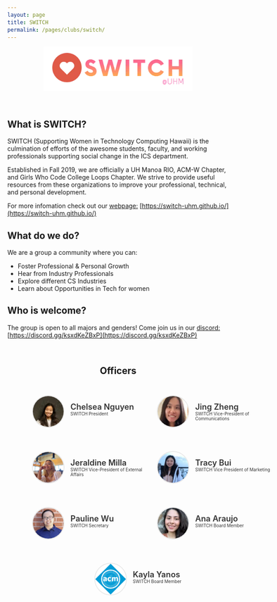 ```yaml
---
layout: page
title: SWITCH
permalink: /pages/clubs/switch/
---
```


<center>
	<figure class="full">
	  <img height="100px" src="/assets/img/logos/switchlogo.png" title="SWITCH Logo" alt="SWITCH Logo">
	</figure>
</center>
<br>

## What is SWITCH?

SWITCH (Supporting Women in Technology Computing Hawaii) is the culmination of efforts of the awesome students, faculty, and working professionals supporting social change in the ICS department.

Established in Fall 2019, we are officially a UH Manoa RIO, ACM-W Chapter, and Girls Who Code College Loops Chapter. We strive to provide useful resources from these organizations to improve your professional, technical, and personal development.

For more infomation check out our [webpage:](https://switch-uhm.github.io/) [https://switch-uhm.github.io/](https://switch-uhm.github.io/)

## What do we do?

We are a group a community where you can:

- Foster Professional & Personal Growth
- Hear from Industry Professionals
- Explore different CS Industries
- Learn about Opportunities in Tech for women

## Who is welcome?

The group is open to all majors and genders!
Come join us in our [discord:](https://discord.gg/ksxdKeZBxP) [https://discord.gg/ksxdKeZBxP](https://discord.gg/ksxdKeZBxP)

<br>

<center>
	<h2>Officers</h2>
</center>

<style>
	#officers-container {
		width: 130%;
		max-width: 900px;
		padding: 0 20px;
		box-sizing: border-box;
		margin: auto;
		text-align: center;
	}	
	#officers-container .officer {
		width: 280px;
		height: 100px;
		display: inline-block;
		color: #333;
		text-align: left;
		transition: transform .1s;
	}
	#officers-container .officer img {
		margin: 25px 10px;
		height: 70px;
		width: 70px;
		border: 2px solid #eaeaea;
		display: inline-block;
		border-radius: 50%;
	}
	#officers-container .officer .info {
		display: inline-block;
		vertical-align: top;
		width: 180px;
	}
	#officers-container .officer .info h2 {
		margin: 0;
		padding: 0;
		margin-top: 35px;
		font-weight: 600;
		display: inline-block;
		font-size: 1.3em;
		line-height: 1.8em;
		/* Font-Family Missing */
	}
	#officers-container .officer .info p {
		display: inline-block;
	 	/* Font-Family Missing */
	 	margin: 0;
	 	margin-top: -5px;
	 	font-size: .7em;
	 	vertical-align: top;
	}
</style>

<div id="officers-container">
	<div class="officer">
		<img src="/assets/img/officers/chelsea.png" alt="Chelsea Nguyen">
  	<div class="info">
  		<h2>Chelsea Nguyen</h2>
  		<br>
  		<p>SWITCH President</p>
		</div>
	</div>
  <div class="officer">
    <img src="/assets/img/officers/jing.png" alt="Jing Zheng">
    <div class="info">
    	<h2>Jing Zheng</h2>
    	<br>
    	<p>SWITCH Vice-President of Communications</p>
    </div>
   </div>
  <div class="officer">
    <img src="/assets/img/officers/jeraldine.png" alt="Jeraldine Milla">
    <div class="info">
    	<h2>Jeraldine Milla</h2>
    	<br>
    	<p>SWITCH Vice-President of External Affairs</p>
    </div>
   </div>
<div class="officer">
    <img src="/assets/img/officers/tracy.png" alt="Tracy Bui">
    <div class="info">
     	<h2>Tracy Bui</h2>
     	<br>
     	<p>SWITCH Vice President of Marketing</p>
   </div>
  </div>
  <div class="officer">
		<img src="/assets/img/officers/pauline.png" alt="Pauline Wu">
		<div class="info">
			<h2>Pauline Wu</h2>
			<br>
			<p>SWITCH Secretary</p>
		</div>
	</div>
	<div class="officer">
		<img src="/assets/img/officers/ana.png" alt="Ana Araujo">
		<div class="info">
			<h2>Ana Araujo</h2>
			<br>
			<p>SWITCH Board Member</p>
  	</div>
  </div>
  <div class="officer">
		<img src="/assets/img/officers/placehold.png" alt="Kayla Yanos">
		<div class="info">
			<h2>Kayla Yanos</h2>
			<br>
			<p>SWITCH Board Member</p>
  	</div>
  </div>
</div>
